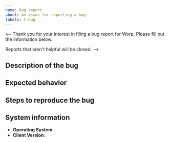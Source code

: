 ```yaml
---
name: Bug report
about: An issue for reporting a bug.
labels: C-bug
---
```


<--
Thank you for your interest in filing a bug report for Worp.  Please fill out the information below.

Reports that aren't helpful will be closed.
-->

## Description of the bug

## Expected behavior

## Steps to reproduce the bug

## System information
* **Operating System**:
* **Client Version**:

